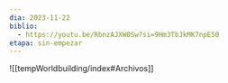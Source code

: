 ```yaml
---
dia: 2023-11-22
biblio:
  - https://youtu.be/RbnzAJXW0Sw?si=9Hm3TbJkMK7npE50
etapa: sin-empezar
---
```









![[tempWorldbuilding/index#Archivos]]